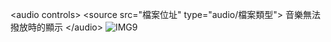 &lt;audio controls&gt;
&lt;source src="檔案位址" type="audio/檔案類型"&gt;
音樂無法撥放時的顯示
&lt;/audio&gt;
![IMG9](https://github.com/AlexTrinityBlock/HTML-is-Good-/blob/master/resource/IMG9.png?raw=true)
